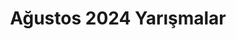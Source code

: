 ---
layout: monthly
title: "Ağustos 2024 Yarışmalar"
key: "ağustos 2024"
description: "Ağustos 2024 son başvuru tarihli tüm edebiyat yarışmaları, senaryo yarışmaları, yazı yazma yarışmaları, öykü yarışmalarına buradan ulaşabilirsiniz."
permalink: "agustos-2024-yarismalar/"
---